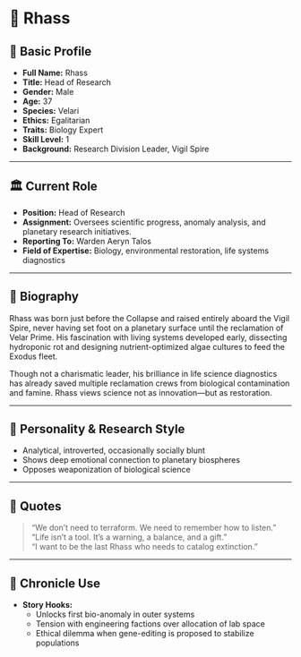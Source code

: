 # 🔬 Rhass

## 🧬 Basic Profile

- **Full Name:** Rhass
- **Title:** Head of Research
- **Gender:** Male
- **Age:** 37
- **Species:** Velari
- **Ethics:** Egalitarian
- **Traits:** Biology Expert
- **Skill Level:** 1
- **Background:** Research Division Leader, Vigil Spire

---

## 🏛️ Current Role

- **Position:** Head of Research  
- **Assignment:** Oversees scientific progress, anomaly analysis, and planetary research initiatives.
- **Reporting To:** Warden Aeryn Talos  
- **Field of Expertise:** Biology, environmental restoration, life systems diagnostics

---

## 📜 Biography

Rhass was born just before the Collapse and raised entirely aboard the Vigil Spire, never having set foot on a planetary surface until the reclamation of Velar Prime. His fascination with living systems developed early, dissecting hydroponic rot and designing nutrient-optimized algae cultures to feed the Exodus fleet.

Though not a charismatic leader, his brilliance in life science diagnostics has already saved multiple reclamation crews from biological contamination and famine. Rhass views science not as innovation—but as restoration.

---

## 🔬 Personality & Research Style

- Analytical, introverted, occasionally socially blunt
- Shows deep emotional connection to planetary biospheres
- Opposes weaponization of biological science

---

## 📘 Quotes

> “We don’t need to terraform. We need to remember how to listen.”  
> “Life isn’t a tool. It’s a warning, a balance, and a gift.”  
> “I want to be the last Rhass who needs to catalog extinction.”

---

## 📂 Chronicle Use

- **Story Hooks:**
  - Unlocks first bio-anomaly in outer systems
  - Tension with engineering factions over allocation of lab space
  - Ethical dilemma when gene-editing is proposed to stabilize populations
